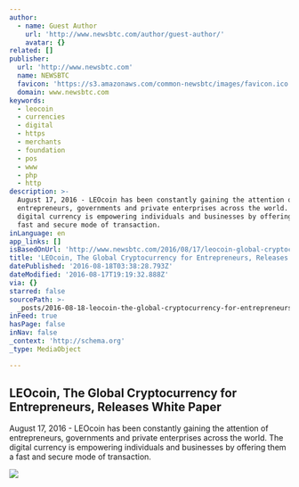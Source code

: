 ```yaml
---
author:
  - name: Guest Author
    url: 'http://www.newsbtc.com/author/guest-author/'
    avatar: {}
related: []
publisher:
  url: 'http://www.newsbtc.com'
  name: NEWSBTC
  favicon: 'https://s3.amazonaws.com/common-newsbtc/images/favicon.ico'
  domain: www.newsbtc.com
keywords:
  - leocoin
  - currencies
  - digital
  - https
  - merchants
  - foundation
  - pos
  - www
  - php
  - http
description: >-
  August 17, 2016 - LEOcoin has been constantly gaining the attention of
  entrepreneurs, governments and private enterprises across the world. The
  digital currency is empowering individuals and businesses by offering them a
  fast and secure mode of transaction.
inLanguage: en
app_links: []
isBasedOnUrl: 'http://www.newsbtc.com/2016/08/17/leocoin-global-cryptocurrency-entrepreneurs/'
title: 'LEOcoin, The Global Cryptocurrency for Entrepreneurs, Releases White Paper'
datePublished: '2016-08-18T03:38:28.793Z'
dateModified: '2016-08-17T19:19:32.888Z'
via: {}
starred: false
sourcePath: >-
  _posts/2016-08-18-leocoin-the-global-cryptocurrency-for-entrepreneurs-releas.md
inFeed: true
hasPage: false
inNav: false
_context: 'http://schema.org'
_type: MediaObject

---
```

<article style=""><h1>LEOcoin, The Global Cryptocurrency for Entrepreneurs, Releases White Paper</h1><p>August 17, 2016 - LEOcoin has been constantly gaining the attention of entrepreneurs, governments and private enterprises across the world. The digital currency is empowering individuals and businesses by offering them a fast and secure mode of transaction.</p><img src="http://s3.amazonaws.com/main-newsbtc-images/2016/08/17190852/LEOcoin-1-1080x675-2.png" /></article>